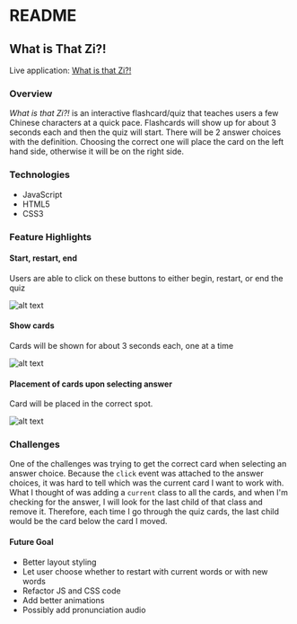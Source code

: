 # README

## What is That Zi?!

Live application: [What is that Zi?!](https://what-is-that-zi.herokuapp.com/)

### Overview
<em>What is that Zi?!</em> is an interactive flashcard/quiz that teaches users a few Chinese characters at a quick pace. Flashcards will show up for about 3 seconds each and then the quiz will start. There will be 2 answer choices with the definition. Choosing the correct one will place the card on the left hand side, otherwise it will be on the right side.

### Technologies
+ JavaScript
+ HTML5
+ CSS3

### Feature Highlights

#### Start, restart, end
Users are able to click on these buttons to either begin, restart, or end the quiz

![alt text](https://github.com/jenn-jenn/what-is-that-zi/blob/master/img/start.png "Start Page")

#### Show cards 
Cards will be shown for about 3 seconds each, one at a time

![alt text](https://github.com/jenn-jenn/what-is-that-zi/blob/master/img/flashcard.png "Show card")

#### Placement of cards upon selecting answer
Card will be placed in the correct spot.

![alt text](https://github.com/jenn-jenn/what-is-that-zi/blob/master/img/placement.png "Placement of card")

### Challenges
One of the challenges was trying to get the correct card when selecting an answer choice. Because the `click` event was attached to the answer choices, it was hard to tell which was the current card I want to work with. What I thought of was adding a `current` class to all the cards, and when I'm checking for the answer, I will look for the last child of that class and remove it. Therefore, each time I go through the quiz cards, the last child would be the card below the card I moved.

#### Future Goal
+ Better layout styling
+ Let user choose whether to restart with current words or with new words
+ Refactor JS and CSS code
+ Add better animations
+ Possibly add pronunciation audio
